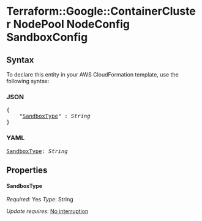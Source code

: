 # Terraform::Google::ContainerCluster NodePool NodeConfig SandboxConfig

## Syntax

To declare this entity in your AWS CloudFormation template, use the following syntax:

### JSON

<pre>
{
    "<a href="#sandboxtype" title="SandboxType">SandboxType</a>" : <i>String</i>
}
</pre>

### YAML

<pre>
<a href="#sandboxtype" title="SandboxType">SandboxType</a>: <i>String</i>
</pre>

## Properties

#### SandboxType

_Required_: Yes
_Type_: String

_Update requires_: [No interruption](https://docs.aws.amazon.com/AWSCloudFormation/latest/UserGuide/using-cfn-updating-stacks-update-behaviors.html#update-no-interrupt)

